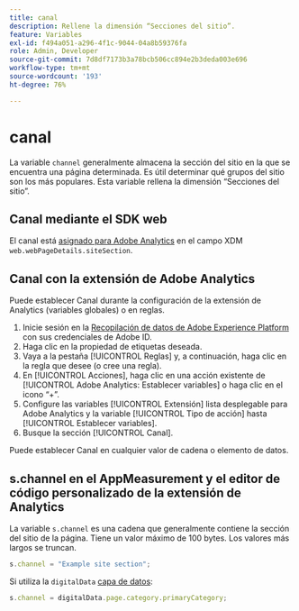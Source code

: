 ```yaml
---
title: canal
description: Rellene la dimensión “Secciones del sitio”.
feature: Variables
exl-id: f494a051-a296-4f1c-9044-04a8b59376fa
role: Admin, Developer
source-git-commit: 7d8df7173b3a78bcb506cc894e2b3deda003e696
workflow-type: tm+mt
source-wordcount: '193'
ht-degree: 76%

---
```


# canal

La variable `channel` generalmente almacena la sección del sitio en la que se encuentra una página determinada. Es útil determinar qué grupos del sitio son los más populares. Esta variable rellena la dimensión “Secciones del sitio”.

## Canal mediante el SDK web

El canal está [asignado para Adobe Analytics](https://experienceleague.adobe.com/docs/analytics/implementation/aep-edge/variable-mapping.html?lang=es) en el campo XDM `web.webPageDetails.siteSection`.

## Canal con la extensión de Adobe Analytics

Puede establecer Canal durante la configuración de la extensión de Analytics (variables globales) o en reglas.

1. Inicie sesión en la [Recopilación de datos de Adobe Experience Platform](https://experience.adobe.com/data-collection) con sus credenciales de Adobe ID.
2. Haga clic en la propiedad de etiquetas deseada.
3. Vaya a la pestaña [!UICONTROL Reglas] y, a continuación, haga clic en la regla que desee (o cree una regla).
4. En [!UICONTROL Acciones], haga clic en una acción existente de [!UICONTROL Adobe Analytics: Establecer variables] o haga clic en el icono “+”.
5. Configure las variables [!UICONTROL Extensión] lista desplegable para Adobe Analytics y la variable [!UICONTROL Tipo de acción] hasta [!UICONTROL Establecer variables].
6. Busque la sección [!UICONTROL Canal].

Puede establecer Canal en cualquier valor de cadena o elemento de datos.

## s.channel en el AppMeasurement y el editor de código personalizado de la extensión de Analytics

La variable `s.channel` es una cadena que generalmente contiene la sección del sitio de la página. Tiene un valor máximo de 100 bytes. Los valores más largos se truncan.

```js
s.channel = "Example site section";
```

Si utiliza la `digitalData` [capa de datos](../../prepare/data-layer.md):

```js
s.channel = digitalData.page.category.primaryCategory;
```
